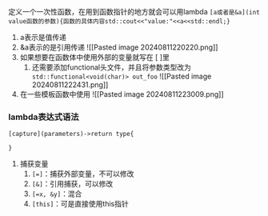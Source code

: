 定义一个一次性函数，在用到函数指针的地方就会可以用lambda
`[a或者是&a](int value函数的参数){函数的具体内容std::cout<<"value:"<<a<<std::endl;}`
1. a表示是值传递
2. &a表示的是引用传递
![[Pasted image 20240811220220.png]]
3. 如果想要在函数体中使用外部的变量就写在 \[  \]里
	1. 还需要添加functional头文件，并且将参数类型改为`std::functional<void(char)> out_foo`
![[Pasted image 20240811222431.png]]
4. 在一些模板函数中使用
![[Pasted image 20240811223009.png]]

### lambda表达式语法
```
[capture](parameters)->return type{

}
```
1. 捕获变量
	1. `[=]`：捕获外部变量，不可以修改
	2. `[&]`：引用捕获，可以修改
	3. `[=x, &y]`：混合
	4. `[this]`：可是直接使用this指针